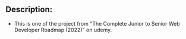 ## Description:
- This is one of the project from "The Complete Junior to Senior Web Developer Roadmap (2022)" on udemy.
